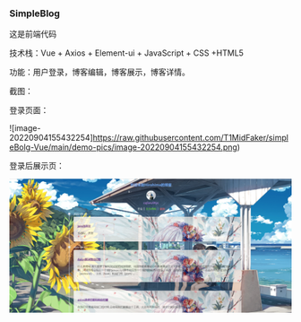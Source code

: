 ### SimpleBlog

这是前端代码

技术栈：Vue + Axios + Element-ui + JavaScript + CSS +HTML5

功能：用户登录，博客编辑，博客展示，博客详情。

截图：

登录页面：

![image-20220904155432254]https://raw.githubusercontent.com/T1MidFaker/simpleBolg-Vue/main/demo-pics/image-20220904155432254.png)

登录后展示页：

![image-20220904155317120](https://raw.githubusercontent.com/T1MidFaker/simpleBolg-Vue/main/demo-pics/image-20220904155317120.png)
